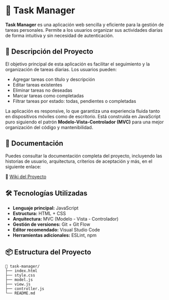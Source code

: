 # 📝 Task Manager

**Task Manager** es una aplicación web sencilla y eficiente para la gestión de tareas personales. Permite a los usuarios organizar sus actividades diarias de forma intuitiva y sin necesidad de autenticación.

## 🚀 Descripción del Proyecto

El objetivo principal de esta aplicación es facilitar el seguimiento y la organización de tareas diarias. Los usuarios pueden:

- Agregar tareas con título y descripción
- Editar tareas existentes
- Eliminar tareas no deseadas
- Marcar tareas como completadas
- Filtrar tareas por estado: todas, pendientes o completadas

La aplicación es responsive, lo que garantiza una experiencia fluida tanto en dispositivos móviles como de escritorio. Está construida en JavaScript puro siguiendo el patrón **Modelo-Vista-Controlador (MVC)** para una mejor organización del código y mantenibilidad.

## 📄 Documentación

Puedes consultar la documentación completa del proyecto, incluyendo las historias de usuario, arquitectura, criterios de aceptación y más, en el siguiente enlace:

🔗 [Wiki del Proyecto](https://github.com/SebastianTorres16/task-manager/wiki)

## 🛠️ Tecnologías Utilizadas

- **Lenguaje principal:** JavaScript
- **Estructura:** HTML + CSS
- **Arquitectura:** MVC (Modelo - Vista - Controlador)
- **Gestión de versiones:** Git + Git Flow
- **Editor recomendado:** Visual Studio Code
- **Herramientas adicionales:** ESLint, npm

## 📦 Estructura del Proyecto
```
📁 task-manager/
├── index.html
├── style.css
├── model.js
├── view.js
├── controller.js
└── README.md
```
